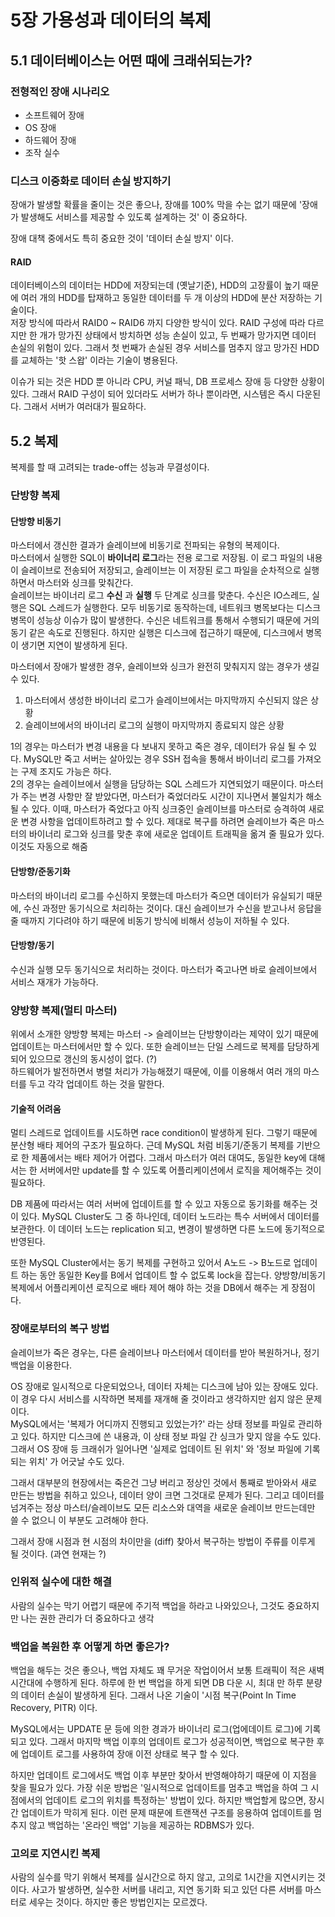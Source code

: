 # 5장 가용성과 데이터의 복제

## 5.1 데이터베이스는 어떤 때에 크래쉬되는가?  

### 전형적인 장애 시나리오  

- 소프트웨어 장애
- OS 장애
- 하드웨어 장애
- 조작 실수

### 디스크 이중화로 데이터 손실 방지하기  

장애가 발생할 확률을 줄이는 것은 좋으나, 장애를 100% 막을 수는 없기 때문에 '장애가 발생해도 서비스를 제공할 수 있도록 설계하는 것' 이 중요하다.  

장애 대책 중에서도 특히 중요한 것이 '데이터 손실 방지' 이다.  

#### RAID  

데이터베이스의 데이터는 HDD에 저장되는데 (옛날기준), HDD의 고장률이 높기 때문에 여러 개의 HDD를 탑재하고 동일한 데이터를 두 개 이상의 HDD에 분산 저장하는 기술이다.  
저장 방식에 따라서 RAID0 ~ RAID6 까지 다양한 방식이 있다. RAID 구성에 따라 다르지만 한 개가 망가진 상태에서 방치하면 성능 손실이 있고, 두 번째가 망가지면 데이터 손실의 위험이 있다. 그래서 첫 번째가 손실된 경우 서비스를 멈추지 않고 망가진 HDD를 교체하는 '핫 스왑' 이라는 기술이 병용된다.  

이슈가 되는 것은 HDD 뿐 아니라 CPU, 커널 패닉, DB 프로세스 장애 등 다양한 상황이 있다. 그래서 RAID 구성이 되어 있더라도 서버가 하나 뿐이라면, 시스템은 즉시 다운된다. 그래서 서버가 여러대가 필요하다.

## 5.2 복제  

복제를 할 때 고려되는 trade-off는 성능과 무결성이다.  

### 단방향 복제  

#### 단방향 비동기  

마스터에서 갱신한 결과가 슬레이브에 비동기로 전파되는 유형의 복제이다.  
마스터에서 실행한 SQL이 **바이너리 로그**라는 전용 로그로 저장됨. 이 로그 파일의 내용이 슬레이브로 전송되어 저장되고, 슬레이브는 이 저장된 로그 파일을 순차적으로 실행하면서 마스터와 싱크를 맞춰간다.  
슬레이브는 바이너리 로그 **수신** 과 **실행** 두 단계로 싱크를 맞춘다. 수신은 IO스레드, 실행은 SQL 스레드가 실행한다. 모두 비동기로 동작하는데, 네트워크 병목보다는 디스크 병목이 성능상 이슈가 많이 발생한다. 수신은 네트워크를 통해서 수행되기 때문에 거의 동기 같은 속도로 진행된다. 하지만 실행은 디스크에 접근하기 때문에, 디스크에서 병목이 생기면 지연이 발생하게 된다.  

마스터에서 장애가 발생한 경우, 슬레이브와 싱크가 완전히 맞춰지지 않는 경우가 생길 수 있다.  

1. 마스터에서 생성한 바이너리 로그가 슬레이브에서는 마지막까지 수신되지 않은 상황
2. 슬레이브에서의 바이너리 로그의 실행이 마지막까지 종료되지 않은 상황  

1의 경우는 마스터가 변경 내용을 다 보내지 못하고 죽은 경우, 데이터가 유실 될 수 있다. MySQL만 죽고 서버는 살아있는 경우 SSH 접속을 통해서 바이너리 로그를 가져오는 구제 조지도 가능은 하다.  
2의 경우는 슬레이브에서 실행을 담당하는 SQL 스레드가 지연되었기 때문이다. 마스터가 주는 변경 사항만 잘 받았다면, 마스터가 죽었더라도 시간이 지나면서 불일치가 해소될 수 있다. 이때, 마스터가 죽었다고 아직 싱크중인 슬레이브를 마스터로 승격하여 새로운 변경 사항을 업데이트하려고 할 수 있다. 제대로 복구를 하려면 슬레이브가 죽은 마스터의 바이너리 로그와 싱크를 맞춘 후에 새로운 업데이트 트래픽을 옮겨 줄 필요가 있다. 이것도 자동으로 해줌  

#### 단방향/준동기화  

마스터의 바이너리 로그를 수신하지 못했는데 마스터가 죽으면 데이터가 유실되기 때문에, 수신 과정만 동기식으로 처리하는 것이다. 대신 슬레이브가 수신을 받고나서 응답을 줄 때까지 기다려야 하기 때문에 비동기 방식에 비해서 성능이 저하될 수 있다.  

#### 단방향/동기  

수신과 실행 모두 동기식으로 처리하는 것이다. 마스터가 죽고나면 바로 슬레이브에서 서비스 재개가 가능하다.  

### 양방향 복제(멀티 마스터)  

위에서 소개한 양방향 복제는 마스터 -> 슬레이브는 단방향이라는 제약이 있기 때문에 업데이트는 마스터에서만 할 수 있다. 또한 슬레이브는 단일 스레드로 복제를 담당하게 되어 있으므로 갱신의 동시성이 없다. (?)  
하드웨어가 발전하면서 병렬 처리가 가능해졌기 때문에, 이를 이용해서 여러 개의 마스터를 두고 각각 업데이트 하는 것을 말한다.  

#### 기술적 어려움  

멀티 스레드로 업데이트를 시도하면 race condition이 발생하게 된다. 그렇기 때문에 분산형 배타 제어의 구조가 필요하다. 근데 MySQL 처럼 비동기/준동기 복제를 기반으로 한 제품에서는 배타 제어가 어렵다. 그래서 마스터가 여러 대여도, 동일한 key에 대해서는 한 서버에서만 update를 할 수 있도록 어플리케이션에서 로직을 제어해주는 것이 필요하다.  

DB 제품에 따라서는 여러 서버에 업데이트를 할 수 있고 자동으로 동기화를 해주는 것이 있다. MySQL Cluster도 그 중 하나인데, 데이터 노드라는 특수 서버에서 데이터를 보관한다. 이 데이터 노드는 replication 되고, 변경이 발생하면 다른 노드에 동기적으로 반영된다.  

또한 MySQL Cluster에서는 동기 복제를 구현하고 있어서 A노드 -> B노드로 업데이트 하는 동안 동일한 Key를 B에서 업데이트 할 수 없도록 lock을 잡는다. 양방향/비동기 복제에서 어플리케이션 로직으로 배타 제어 해야 하는 것을 DB에서 해주는 게 장점이다.

### 장애로부터의 복구 방법  

슬레이브가 죽은 경우는, 다른 슬레이브나 마스터에서 데이터를 받아 복원하거나, 정기 백업을 이용한다.  

OS 장애로 일시적으로 다운되었으나, 데이터 자체는 디스크에 남아 있는 장애도 있다. 이 경우 다시 서비스를 시작하면 복제를 재개해 줄 것이라고 생각하지만 쉽지 않은 문제이다.  
MySQL에서는 '복제가 어디까지 진행되고 있었는가?' 라는 상태 정보를 파일로 관리하고 있다. 하지만 디스크에 쓴 내용과, 이 상태 정보 파일 간 싱크가 맞지 않을 수도 있다. 그래서 OS 장애 등 크래쉬가 일어나면 '실제로 업데이트 된 위치' 와 '정보 파일에 기록되는 위치' 가 어긋날 수도 있다.  

그래서 대부분의 현장에서는 죽은건 그냥 버리고 정상인 것에서 통째로 받아와서 새로 만든는 방법을 취하고 있으나, 데이터 양이 크면 그것대로 문제가 된다. 그리고 데이터를 넘겨주는 정상 마스터/슬레이브도 모든 리소스와 대역을 새로운 슬레이브 만드는데만 쓸 수 없으니 이 부분도 고려해야 한다.  

그래서 장애 시점과 현 시점의 차이만을 (diff) 찾아서 복구하는 방법이 주류를 이루게 될 것이다. (과연 현재는 ?)  

### 인위적 실수에 대한 해결  

사람의 실수는 막기 어렵기 때문에 주기적 백업을 하라고 나와있으나, 그것도 중요하지만 나는 권한 관리가 더 중요하다고 생각  

### 백업을 복원한 후 어떻게 하면 좋은가?  

백업을 해두는 것은 좋으나, 백업 자체도 꽤 무거운 작업이어서 보통 트래픽이 적은 새벽 시간대에 수행하게 된다. 하루에 한 번 백업을 하게 되면 DB 다운 시, 최대 만 하루 분량의 데이터 손실이 발생하게 된다. 그래서 나온 기술이 '시점 복구(Point In Time Recovery, PITR) 이다.  

MySQL에서는 UPDATE 문 등에 의한 경과가 바이너리 로그(업에데이트 로그)에 기록되고 있다. 그래서 마지막 백업 이후의 업데이트 로그가 성공적이면, 백업으로 복구한 후에 업데이트 로그를 사용하여 장애 이전 상태로 복구 할 수 있다.  

하지만 업데이트 로그에서도 백업 이후 부분만 찾아서 반영해야하기 때문에 이 지점을 찾을 필요가 있다. 가장 쉬운 방법은 '일시적으로 업데이트를 멈추고 백업을 하여 그 시점에서의 업데이트 로그의 위치를 특정하는' 방법이 있다. 하지만 백업할게 많으면, 장시간 업데이트가 막히게 된다. 이런 문제 때문에 트랜잭션 구조를 응용하여 업데이트를 멈추지 않고 백업하는 '온라인 백업' 기능을 제공하는 RDBMS가 있다.  

### 고의로 지연시킨 복제  

사람의 실수를 막기 위해서 복제를 실시간으로 하지 않고, 고의로 1시간을 지연시키는 것이다. 사고가 발생하면, 실수한 서버를 내리고, 지연 동기화 되고 있던 다른 서버를 마스터로 세우는 것이다. 하지만 좋은 방법인지는 모르겠다.  
